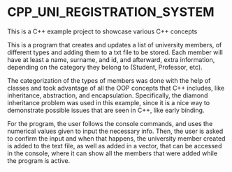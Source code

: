 # CPP_UNI_REGISTRATION_SYSTEM
This is a C++ example project to showcase various C++ concepts

This is a program that creates and updates a list of university members, of different types
and adding them to a txt file to be stored. Each member will have at least a name, surname, and id,
and afterward, extra information, depending on the category they belong to (Student, Professor, etc).

The categorization of the types of members was done with the help of classes and took advantage of all
the OOP concepts that C++ includes, like inheritance, abstraction, and encapsulation. Specifically,
the diamond inheritance problem was used in this example, since it is a nice way to demonstrate
possible issues that are seen in C++, like early binding.

For the program, the user follows the console commands, and uses the numerical values given to input
the necessary info. Then, the user is asked to confirm the input and when that happens,
the university member created is added to the text file, as well as added in a vector, 
that can be accessed in the console, where it can show all the members that were added while the program is active.

